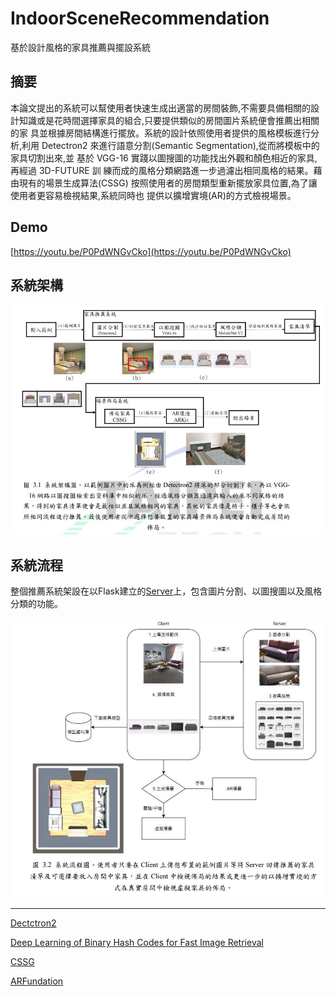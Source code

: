 # IndoorSceneRecommendation

基於設計風格的家具推薦與擺設系統

## 摘要

本論文提出的系統可以幫使用者快速生成出適當的房間裝飾,不需要具備相關的設
計知識或是花時間選擇家具的組合,只要提供類似的房間圖片系統便會推薦出相關的家
具並根據房間結構進行擺放。系統的設計依照使用者提供的風格模板進行分析,利用
Detectron2 來進行語意分割(Semantic Segmentation),從而將模板中的家具切割出來,並
基於 VGG-16 實踐以圖搜圖的功能找出外觀和顏色相近的家具,再經過 3D-FUTURE 訓
練而成的風格分類網路進一步過濾出相同風格的結果。藉由現有的場景生成算法(CSSG)
按照使用者的房間類型重新擺放家具位置,為了讓使用者更容易檢視結果,系統同時也
提供以擴增實境(AR)的方式檢視場景。

## Demo

[https://youtu.be/P0PdWNGvCko](https://youtu.be/P0PdWNGvCko)


## 系統架構

![系統架構](Img/系統架構.jpg)

## 系統流程

整個推薦系統架設在以Flask建立的[Server](Server)上，包含圖片分割、以圖搜圖以及風格分類的功能。
 
![系統流程](Img/系統流程.jpg)



-------------------------------------------------------------------------------

[Dectctron2](https://github.com/facebookresearch/detectron2)

[Deep Learning of Binary Hash Codes for Fast Image Retrieval](https://www.iis.sinica.edu.tw/~kevinlin311.tw/cvprw15.pdf)

[CSSG](https://github.com/amazon-research/indoor-scene-generation-eai/tree/main/IndoorSceneSynthesis/ConstraintStochasticIndoorSceneGeneration)

[ARFundation](https://github.com/Unity-Technologies/arfoundation-samples)


